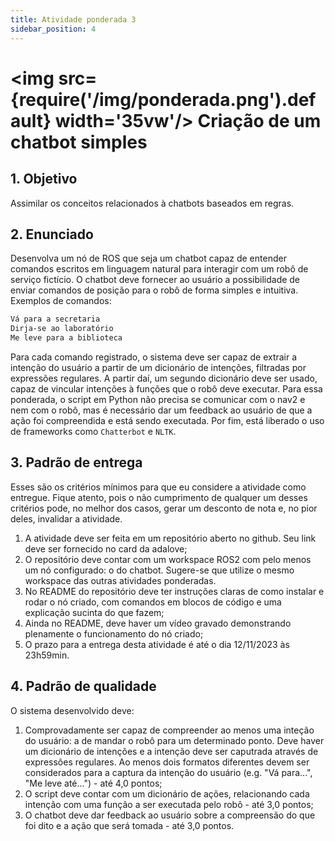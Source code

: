 ```yaml
---
title: Atividade ponderada 3
sidebar_position: 4
---
```


# <img src={require('/img/ponderada.png').default} width='35vw'/> Criação de um chatbot simples

## 1. Objetivo
Assimilar os conceitos relacionados à chatbots baseados em regras.

## 2. Enunciado
Desenvolva um nó de ROS que seja um chatbot capaz de entender comandos escritos
em linguagem natural para interagir com um robô de serviço fictício. O chatbot
deve fornecer ao usuário a possibilidade de enviar comandos de posição para o
robô de forma simples e intuitiva. Exemplos de comandos:

```bash
Vá para a secretaria
Dirja-se ao laboratório
Me leve para a biblioteca
```
Para cada comando registrado, o sistema deve ser capaz de extrair a intenção do
usuário a partir de um dicionário de intenções, filtradas por expressões
regulares. A partir daí, um segundo dicionário deve ser usado, capaz de
vincular intenções à funções que o robô deve executar. Para essa ponderada, o
script em Python não precisa se comunicar com o nav2 e nem com o robô, mas é
necessário dar um feedback ao usuário de que a ação foi compreendida e está
sendo executada. Por fim, está liberado o uso de frameworks como `Chatterbot` e
`NLTK`.

## 3. Padrão de entrega

Esses são os critérios mínimos para que eu considere a atividade como entregue.
Fique atento, pois o não cumprimento de qualquer um desses critérios pode, no
melhor dos casos, gerar um desconto de nota e, no pior deles, invalidar a
atividade.

1. A atividade deve ser feita em um repositório aberto no github. Seu link deve
   ser fornecido no card da adalove;
2. O repositório deve contar com um workspace ROS2 com pelo menos um nó
   configurado: o do chatbot. Sugere-se que utilize o mesmo workspace das
   outras atividades ponderadas.
3. No README do repositório deve ter instruções claras de como instalar e rodar
   o nó criado, com comandos em blocos de código e uma explicação sucinta
   do que fazem;
4. Ainda no README, deve haver um vídeo gravado demonstrando plenamente o
   funcionamento do nó criado;
5. O prazo para a entrega desta atividade é até o dia 12/11/2023 às 23h59min.

## 4. Padrão de qualidade

O sistema desenvolvido deve:

1. Comprovadamente ser capaz de compreender ao menos uma inteção do usuário: a
   de mandar o robô para um determinado ponto. Deve haver um dicionário de
   intenções e a intenção deve ser caputrada através de expressões regulares.
   Ao menos dois formatos diferentes devem ser considerados para a captura da
   intenção do usuário (e.g. "Vá para...", "Me leve até...") - até 4,0 pontos;
2. O script deve contar com um dicionário de ações, relacionando cada intenção
   com uma função a ser executada pelo robô - até 3,0 pontos;
3. O chatbot deve dar feedback ao usuário sobre a compreensão do que foi dito e
   a ação que será tomada - até 3,0 pontos.

